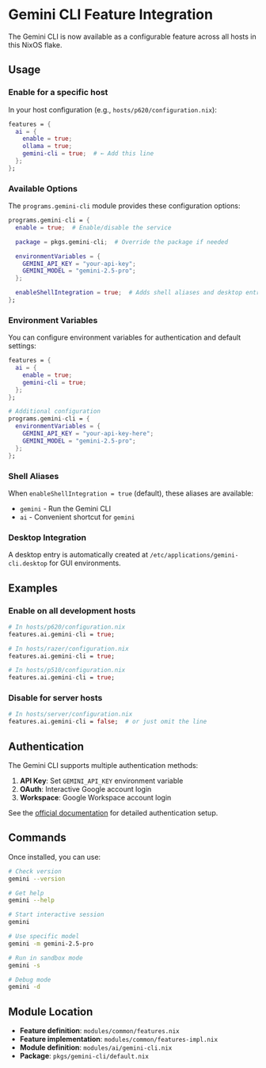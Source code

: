 # Gemini CLI Feature Integration

The Gemini CLI is now available as a configurable feature across all hosts in this NixOS flake.

## Usage

### Enable for a specific host

In your host configuration (e.g., `hosts/p620/configuration.nix`):

```nix
features = {
  ai = {
    enable = true;
    ollama = true;
    gemini-cli = true;  # ← Add this line
  };
};
```

### Available Options

The `programs.gemini-cli` module provides these configuration options:

```nix
programs.gemini-cli = {
  enable = true;  # Enable/disable the service

  package = pkgs.gemini-cli;  # Override the package if needed

  environmentVariables = {
    GEMINI_API_KEY = "your-api-key";
    GEMINI_MODEL = "gemini-2.5-pro";
  };

  enableShellIntegration = true;  # Adds shell aliases and desktop entry
};
```

### Environment Variables

You can configure environment variables for authentication and default settings:

```nix
features = {
  ai = {
    enable = true;
    gemini-cli = true;
  };
};

# Additional configuration
programs.gemini-cli = {
  environmentVariables = {
    GEMINI_API_KEY = "your-api-key-here";
    GEMINI_MODEL = "gemini-2.5-pro";
  };
};
```

### Shell Aliases

When `enableShellIntegration = true` (default), these aliases are available:

- `gemini` - Run the Gemini CLI
- `ai` - Convenient shortcut for `gemini`

### Desktop Integration

A desktop entry is automatically created at `/etc/applications/gemini-cli.desktop` for GUI environments.

## Examples

### Enable on all development hosts

```nix
# In hosts/p620/configuration.nix
features.ai.gemini-cli = true;

# In hosts/razer/configuration.nix
features.ai.gemini-cli = true;

# In hosts/p510/configuration.nix
features.ai.gemini-cli = true;
```

### Disable for server hosts

```nix
# In hosts/server/configuration.nix
features.ai.gemini-cli = false;  # or just omit the line
```

## Authentication

The Gemini CLI supports multiple authentication methods:

1. **API Key**: Set `GEMINI_API_KEY` environment variable
2. **OAuth**: Interactive Google account login
3. **Workspace**: Google Workspace account login

See the [official documentation](https://github.com/google-gemini/gemini-cli) for detailed authentication setup.

## Commands

Once installed, you can use:

```bash
# Check version
gemini --version

# Get help
gemini --help

# Start interactive session
gemini

# Use specific model
gemini -m gemini-2.5-pro

# Run in sandbox mode
gemini -s

# Debug mode
gemini -d
```

## Module Location

- **Feature definition**: `modules/common/features.nix`
- **Feature implementation**: `modules/common/features-impl.nix`
- **Module definition**: `modules/ai/gemini-cli.nix`
- **Package**: `pkgs/gemini-cli/default.nix`
